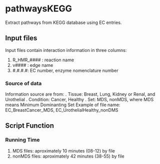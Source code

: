 # pathwaysKEGG
Extract pathways from KEGG database using EC entries. 

## Input files
Input files contain interaction information in three columns: 
1. R_HMR_#### : reaction name
2. v#### : edge name
3. #.#.#.#: EC number, enzyme nomenclature number
### Source of data
Information source are from: 
. Tissue: Breast, Lung, Kidney or Renal, and Urothelial
. Condition: Cancer, Healthy
. Set: MDS, nonMDS, where MDS means Minimum Dominanting Set
Example of file name: EC_BreastCancer_MDS, EC_UrothelialHealthy_nonDMS
## Script Function

### Running Time
1. MDS files: aproximately 10 minutes (08-12) by file
2. nonMDS files: aproximately 42 minutes (38-55) by file
